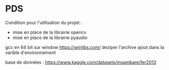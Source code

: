 # PDS

Condition pour l'utilisation du projet :
- mise en place de la librairie opencv
- mise en place de la librairie pyaudio


gcc en 64 bit sur window 
https://winlibs.com/
deziper l'archive 
ajout dans la varible d'environnement 

base de données : 
https://www.kaggle.com/datasets/msambare/fer2013